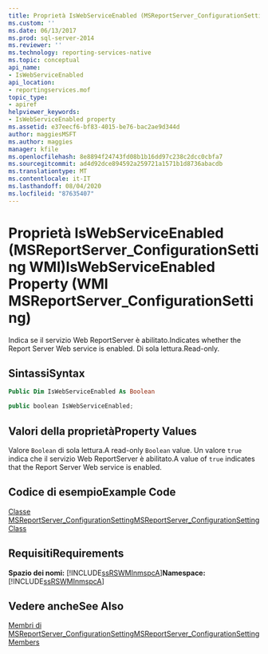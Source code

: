 ```yaml
---
title: Proprietà IsWebServiceEnabled (MSReportServer_ConfigurationSetting WMI) | Microsoft Docs
ms.custom: ''
ms.date: 06/13/2017
ms.prod: sql-server-2014
ms.reviewer: ''
ms.technology: reporting-services-native
ms.topic: conceptual
api_name:
- IsWebServiceEnabled
api_location:
- reportingservices.mof
topic_type:
- apiref
helpviewer_keywords:
- IsWebServiceEnabled property
ms.assetid: e37eecf6-bf83-4015-be76-bac2ae9d344d
author: maggiesMSFT
ms.author: maggies
manager: kfile
ms.openlocfilehash: 8e8894f24743fd08b1b16dd97c238c2dcc0cbfa7
ms.sourcegitcommit: ad4d92dce894592a259721a1571b1d8736abacdb
ms.translationtype: MT
ms.contentlocale: it-IT
ms.lasthandoff: 08/04/2020
ms.locfileid: "87635407"
---
```

# <a name="iswebserviceenabled-property-wmi-msreportserver_configurationsetting"></a><span data-ttu-id="87b7e-102">Proprietà IsWebServiceEnabled (MSReportServer_ConfigurationSetting WMI)</span><span class="sxs-lookup"><span data-stu-id="87b7e-102">IsWebServiceEnabled Property (WMI MSReportServer_ConfigurationSetting)</span></span>
  <span data-ttu-id="87b7e-103">Indica se il servizio Web ReportServer è abilitato.</span><span class="sxs-lookup"><span data-stu-id="87b7e-103">Indicates whether the Report Server Web service is enabled.</span></span> <span data-ttu-id="87b7e-104">Di sola lettura.</span><span class="sxs-lookup"><span data-stu-id="87b7e-104">Read-only.</span></span>  
  
## <a name="syntax"></a><span data-ttu-id="87b7e-105">Sintassi</span><span class="sxs-lookup"><span data-stu-id="87b7e-105">Syntax</span></span>  
  
```vb  
Public Dim IsWebServiceEnabled As Boolean  
```  
  
```csharp  
public boolean IsWebServiceEnabled;  
```  
  
## <a name="property-values"></a><span data-ttu-id="87b7e-106">Valori della proprietà</span><span class="sxs-lookup"><span data-stu-id="87b7e-106">Property Values</span></span>  
 <span data-ttu-id="87b7e-107">Valore `Boolean` di sola lettura.</span><span class="sxs-lookup"><span data-stu-id="87b7e-107">A read-only `Boolean` value.</span></span> <span data-ttu-id="87b7e-108">Un valore `true` indica che il servizio Web ReportServer è abilitato.</span><span class="sxs-lookup"><span data-stu-id="87b7e-108">A value of `true` indicates that the Report Server Web service is enabled.</span></span>  
  
## <a name="example-code"></a><span data-ttu-id="87b7e-109">Codice di esempio</span><span class="sxs-lookup"><span data-stu-id="87b7e-109">Example Code</span></span>  
 [<span data-ttu-id="87b7e-110">Classe MSReportServer_ConfigurationSetting</span><span class="sxs-lookup"><span data-stu-id="87b7e-110">MSReportServer_ConfigurationSetting Class</span></span>](msreportserver-configurationsetting-class.md)  
  
## <a name="requirements"></a><span data-ttu-id="87b7e-111">Requisiti</span><span class="sxs-lookup"><span data-stu-id="87b7e-111">Requirements</span></span>  
 <span data-ttu-id="87b7e-112">**Spazio dei nomi:** [!INCLUDE[ssRSWMInmspcA](../../includes/ssrswminmspca-md.md)]</span><span class="sxs-lookup"><span data-stu-id="87b7e-112">**Namespace:** [!INCLUDE[ssRSWMInmspcA](../../includes/ssrswminmspca-md.md)]</span></span>  
  
## <a name="see-also"></a><span data-ttu-id="87b7e-113">Vedere anche</span><span class="sxs-lookup"><span data-stu-id="87b7e-113">See Also</span></span>  
 [<span data-ttu-id="87b7e-114">Membri di MSReportServer_ConfigurationSetting</span><span class="sxs-lookup"><span data-stu-id="87b7e-114">MSReportServer_ConfigurationSetting Members</span></span>](msreportserver-configurationsetting-members.md)  
  
  
